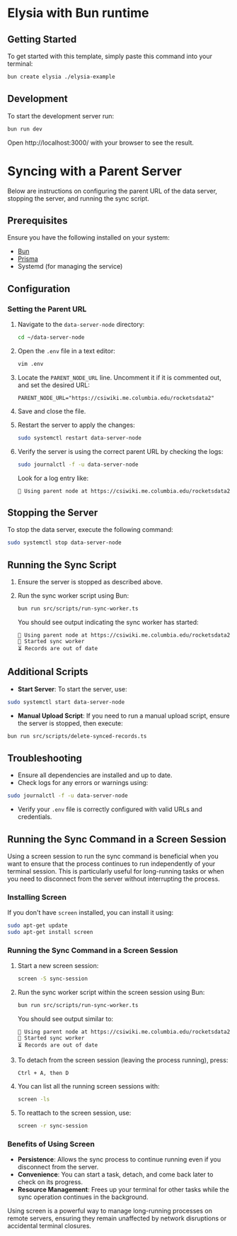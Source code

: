 # Elysia with Bun runtime

## Getting Started

To get started with this template, simply paste this command into your terminal:

```bash
bun create elysia ./elysia-example
```

## Development

To start the development server run:

```bash
bun run dev
```

Open http://localhost:3000/ with your browser to see the result.

# Syncing with a Parent Server

Below are instructions on configuring the parent URL of the data server, stopping the server, and running the sync script.

## Prerequisites

Ensure you have the following installed on your system:

- [Bun](https://bun.sh/)
- [Prisma](https://www.prisma.io/)
- Systemd (for managing the service)

## Configuration

### Setting the Parent URL

1. Navigate to the `data-server-node` directory:

   ```bash
   cd ~/data-server-node
   ```

2. Open the `.env` file in a text editor:

   ```bash
   vim .env
   ```

3. Locate the `PARENT_NODE_URL` line. Uncomment it if it is commented out, and set the desired URL:

   ```env
   PARENT_NODE_URL="https://csiwiki.me.columbia.edu/rocketsdata2"
   ```

4. Save and close the file.

5. Restart the server to apply the changes:

   ```bash
   sudo systemctl restart data-server-node
   ```

6. Verify the server is using the correct parent URL by checking the logs:

   ```bash
   sudo journalctl -f -u data-server-node
   ```

   Look for a log entry like:

   ```
   📡 Using parent node at https://csiwiki.me.columbia.edu/rocketsdata2
   ```

## Stopping the Server

To stop the data server, execute the following command:

```bash
sudo systemctl stop data-server-node
```

## Running the Sync Script

1. Ensure the server is stopped as described above.

2. Run the sync worker script using Bun:

   ```bash
   bun run src/scripts/run-sync-worker.ts
   ```

   You should see output indicating the sync worker has started:

   ```
   📡 Using parent node at https://csiwiki.me.columbia.edu/rocketsdata2
   🔄 Started sync worker
   ⏳ Records are out of date
   ```

## Additional Scripts

- **Start Server**: To start the server, use:

```bash
sudo systemctl start data-server-node
```

- **Manual Upload Script**: If you need to run a manual upload script, ensure the server is stopped, then execute:

```bash
bun run src/scripts/delete-synced-records.ts
```

## Troubleshooting

- Ensure all dependencies are installed and up to date.
- Check logs for any errors or warnings using:

```bash
sudo journalctl -f -u data-server-node
```

- Verify your `.env` file is correctly configured with valid URLs and credentials.

## Running the Sync Command in a Screen Session

Using a screen session to run the sync command is beneficial when you want to ensure that the process continues to run independently of your terminal session. This is particularly useful for long-running tasks or when you need to disconnect from the server without interrupting the process.

### Installing Screen

If you don't have `screen` installed, you can install it using:

```bash
sudo apt-get update
sudo apt-get install screen
```

### Running the Sync Command in a Screen Session

1. Start a new screen session:

   ```bash
   screen -S sync-session
   ```

2. Run the sync worker script within the screen session using Bun:

   ```bash
   bun run src/scripts/run-sync-worker.ts
   ```

   You should see output similar to:

   ```
   📡 Using parent node at https://csiwiki.me.columbia.edu/rocketsdata2
   🔄 Started sync worker
   ⏳ Records are out of date
   ```

3. To detach from the screen session (leaving the process running), press:

   ```
   Ctrl + A, then D
   ```

4. You can list all the running screen sessions with:

   ```bash
   screen -ls
   ```

5. To reattach to the screen session, use:

   ```bash
   screen -r sync-session
   ```

### Benefits of Using Screen

- **Persistence**: Allows the sync process to continue running even if you disconnect from the server.
- **Convenience**: You can start a task, detach, and come back later to check on its progress.
- **Resource Management**: Frees up your terminal for other tasks while the sync operation continues in the background.

Using screen is a powerful way to manage long-running processes on remote servers, ensuring they remain unaffected by network disruptions or accidental terminal closures.
